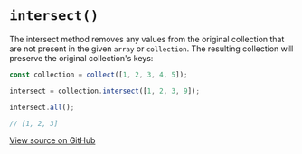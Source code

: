 # `intersect()`

The intersect method removes any values from the original collection that are not present in the given `array` or `collection`. The resulting collection will preserve the original collection's keys:

```js
const collection = collect([1, 2, 3, 4, 5]);

intersect = collection.intersect([1, 2, 3, 9]);

intersect.all();

// [1, 2, 3]
```

[View source on GitHub](https://github.com/ecrmnn/collect.js/blob/master/src/methods/intersect.js)